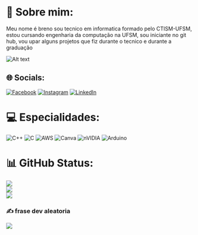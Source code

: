 


 # 💫 Sobre mim:
Meu nome é breno sou tecnico em informatica formado pelo CTISM-UFSM, estou cursando engenharia da computação na UFSM, sou iniciante no git hub, vou upar alguns projetos que fiz durante o tecnico e durante a graduação

![Alt text](https://spotify-recently-played-readme.vercel.app/api?user=21sj6i36nk3pfk2vaw3f7vdxy&unique={true|1|on|yes})


## 🌐 Socials:
[![Facebook](https://img.shields.io/badge/Facebook-%231877F2.svg?logo=Facebook&logoColor=white)](https://web.facebook.com/profile.php?id=100011019793532) [![Instagram](https://img.shields.io/badge/Instagram-%23E4405F.svg?logo=Instagram&logoColor=white)](https://instagram.com/breno_germano006) [![LinkedIn](https://img.shields.io/badge/LinkedIn-%230077B5.svg?logo=linkedin&logoColor=white)](https://www.linkedin.com/in/breno-germano-88788927b/) 

# 💻 Especialidades:
![C++](https://img.shields.io/badge/c++-%2300599C.svg?style=flat&logo=c%2B%2B&logoColor=white) ![C](https://img.shields.io/badge/c-%2300599C.svg?style=flat&logo=c&logoColor=white) ![AWS](https://img.shields.io/badge/AWS-%23FF9900.svg?style=flat&logo=amazon-aws&logoColor=white) ![Canva](https://img.shields.io/badge/Canva-%2300C4CC.svg?style=flat&logo=Canva&logoColor=white) ![nVIDIA](https://img.shields.io/badge/nVIDIA-%2376B900.svg?style=flat&logo=nVIDIA&logoColor=white) ![Arduino](https://img.shields.io/badge/-Arduino-00979D?style=flat&logo=Arduino&logoColor=white) 
# 📊 GitHub Status:
![](https://github-readme-stats.vercel.app/api?username=brenobl7&theme=radical&hide_border=false&include_all_commits=true&count_private=false)<br/>
![](https://github-readme-streak-stats.herokuapp.com/?user=brenobl7&theme=radical&hide_border=false)<br/>
![](https://github-readme-stats.vercel.app/api/top-langs/?username=brenobl7&theme=radical&hide_border=false&include_all_commits=true&count_private=false&layout=compact)



### ✍️ frase dev aleatoria
![](https://quotes-github-readme.vercel.app/api?type=horizontal&theme=radical)

<!--
[![](https://visitcount.itsvg.in/api?id=brenobl7&icon=4&color=11)](https://visitcount.itsvg.in)

## 🏆 GitHub Trophies
![](https://github-profile-trophy.vercel.app/?username=brenobl7&theme=onedark&no-frame=false&no-bg=true&margin-w=4)-->







